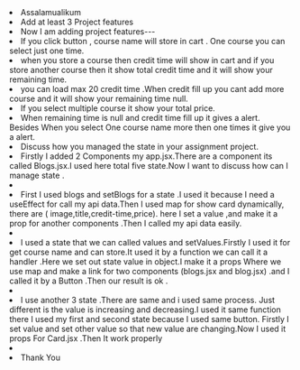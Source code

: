 
<li>Assalamualikum</li>

<li>Add at least 3 Project features</li>

<li> Now I  am adding project features---</li>
<li>If you click button , course name  will store in cart .
One course you can  select just one time.</li>

<li>when you store a course then credit time will show in cart
and if you store another course then it show total credit time 
and it will show your remaining time.</li>

<li>you can load max 20 credit time .When credit fill up you cant add more course and it will show your remaining time null. </li>
 
<li>If you select multiple course  it show your total price.</li>

<li>When remaining time is null and credit time fill up it gives a  alert.</li>
Besides When you   select One course name  more then one times it give you a alert.</li>

<li>Discuss how you managed the state in your assignment project.</li>
<li>Firstly I added  2 Components my  app.jsx.There are a component its called Blogs.jsx.I used here total five state.Now I want to discuss how can I manage state .<li>

<li>First I used blogs and setBlogs for a state .I used it because I need a useEffect for call my api data.Then I used map for show  card dynamically, there are ( image,title,credit-time,price). here I set a value ,and make it  a prop for another components .Then I called my api data easily.<li>

<li>I used a state that we can called values and setValues.Firstly I used it for get course name and can store.It used it by a function we can call it a handler .Here we set out state value  in object.I make it a props Where we use map and make a link for two components (blogs.jsx and blog.jsx)  .and I called it by a Button .Then  our result is ok . <li>

<li>I use another 3 state .There are same and i used same process.
Just different is the value is increasing and  decreasing.I used it same function there I used my first and second state because I used same button.
Firstly I set value  and set other value  so that new value are   changing.Now I used it props For Card.jsx .Then It work properly<li>

<li>Thank You </li>
